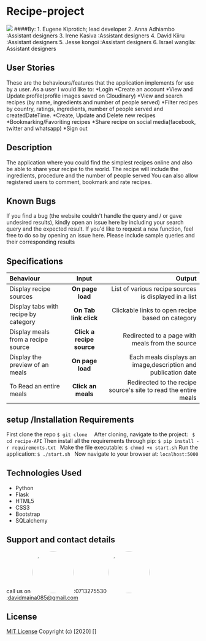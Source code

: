 # Recipe-project

 <img src="Capture.PNG">
####By:
1. Eugene Kiprotich; lead developer
2. Anna Adhiambo :Assistant designers
3. Irene Kasiva  :Assistant designers
4. David Kiiru   :Assistant designers
5. Jesse kongoi  :Assistant designers
6. Israel wangila: Assistant designers

## User Stories
These are the behaviours/features that the application implements for use by a user.
As a user I would like to:
*Login
*Create an account
*View and Update profile(profile images saved on Cloudinary)
*View and search recipes (by name, ingredients and number of people served)
*Filter recipes by country, ratings, ingredients, number of people served and createdDateTime.
*Create, Update and Delete new recipes
*Bookmarking/Favoriting recipes
*Share recipe on social media(facebook, twitter and whatsapp)
*Sign out

## Description
The application where you could find the simplest recipes online and also be able to share your recipe to the world. The recipe will include the ingredients, procedure and the number of people served
You can also allow registered users to comment, bookmark and rate recipes.

## Known Bugs
If you find a bug (the website couldn't handle the query and / or gave undesired results), kindly open an issue here by including your search query and the expected result.
If you'd like to request a new function, feel free to do so by opening an issue here. Please include sample queries and their corresponding results
## Specifications
| Behaviour | Input | Output |
| :---------------- | :---------------: | ------------------: |
| Display recipe sources | **On page load** | List of various recipe sources is displayed in a list |
| Display tabs with recipe by category | **On Tab link click** | Clickable links to open recipe based on category |
| Display meals from a recipe source | **Click a recipe source** | Redirected to a page with meals from the source |
| Display the preview of an meals | **On page load** | Each meals displays an image,description and publication date |
| To Read an entire meals  | **Click an meals** | Redirected to the recipe source's site to read the entire meals |
## setup /Installation Requirements
First clone the repo
   ```$ git clone  ```
After cloning, navigate to the project:
   `` $ cd recipe-API``
Then install all the requirements through pip:
   ```$ pip install -r requirements.txt ```
Make the file executable:
   ```$ chmod +x start.sh```
Run the application:
   ```$ ./start.sh ```
Now navigate to your browser at: ```localhost:5000```
## Technologies Used
* Python
* Flask
* HTML5
* CSS3
* Bootstrap
* SQLalchemy
## Support and contact details
call us on
<img src="https://bit.ly/2H4L6UZ" width="109" style="border-radius:50%;">:0713275530
 <img src="https://bit.ly/2Smueyp" width="109" style="border-radius:50%;">:davidmaina085@gmail.com
## License
[MIT License](LICENSE.md)
Copyright (c) [2020] []

